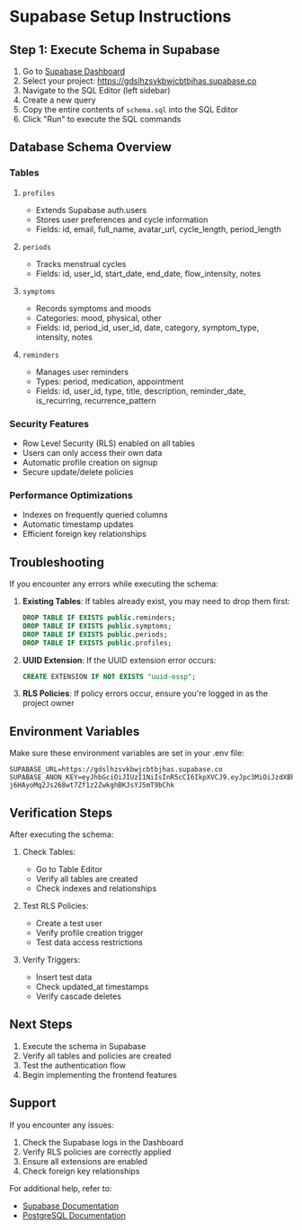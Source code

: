 # Supabase Setup Instructions

## Step 1: Execute Schema in Supabase

1. Go to [Supabase Dashboard](https://app.supabase.com)
2. Select your project: https://gdslhzsvkbwjcbtbjhas.supabase.co
3. Navigate to the SQL Editor (left sidebar)
4. Create a new query
5. Copy the entire contents of `schema.sql` into the SQL Editor
6. Click "Run" to execute the SQL commands

## Database Schema Overview

### Tables

1. `profiles`
   - Extends Supabase auth.users
   - Stores user preferences and cycle information
   - Fields: id, email, full_name, avatar_url, cycle_length, period_length

2. `periods`
   - Tracks menstrual cycles
   - Fields: id, user_id, start_date, end_date, flow_intensity, notes

3. `symptoms`
   - Records symptoms and moods
   - Categories: mood, physical, other
   - Fields: id, period_id, user_id, date, category, symptom_type, intensity, notes

4. `reminders`
   - Manages user reminders
   - Types: period, medication, appointment
   - Fields: id, user_id, type, title, description, reminder_date, is_recurring, recurrence_pattern

### Security Features

- Row Level Security (RLS) enabled on all tables
- Users can only access their own data
- Automatic profile creation on signup
- Secure update/delete policies

### Performance Optimizations

- Indexes on frequently queried columns
- Automatic timestamp updates
- Efficient foreign key relationships

## Troubleshooting

If you encounter any errors while executing the schema:

1. **Existing Tables**: If tables already exist, you may need to drop them first:
   ```sql
   DROP TABLE IF EXISTS public.reminders;
   DROP TABLE IF EXISTS public.symptoms;
   DROP TABLE IF EXISTS public.periods;
   DROP TABLE IF EXISTS public.profiles;
   ```

2. **UUID Extension**: If the UUID extension error occurs:
   ```sql
   CREATE EXTENSION IF NOT EXISTS "uuid-ossp";
   ```

3. **RLS Policies**: If policy errors occur, ensure you're logged in as the project owner

## Environment Variables

Make sure these environment variables are set in your .env file:

```env
SUPABASE_URL=https://gdslhzsvkbwjcbtbjhas.supabase.co
SUPABASE_ANON_KEY=eyJhbGciOiJIUzI1NiIsInR5cCI6IkpXVCJ9.eyJpc3MiOiJzdXBhYmFzZSIsInJlZiI6Imdkc2xoenN2a2J3amNidGJqaGFzIiwicm9sZSI6ImFub24iLCJpYXQiOjE3MzIzNTA2MzgsImV4cCI6MjA0NzkyNjYzOH0.j-j6HAyoMq2Js268wt7Zf1z2ZwkghBKJsYJ5mT9bChk
```

## Verification Steps

After executing the schema:

1. Check Tables:
   - Go to Table Editor
   - Verify all tables are created
   - Check indexes and relationships

2. Test RLS Policies:
   - Create a test user
   - Verify profile creation trigger
   - Test data access restrictions

3. Verify Triggers:
   - Insert test data
   - Check updated_at timestamps
   - Verify cascade deletes

## Next Steps

1. Execute the schema in Supabase
2. Verify all tables and policies are created
3. Test the authentication flow
4. Begin implementing the frontend features

## Support

If you encounter any issues:
1. Check the Supabase logs in the Dashboard
2. Verify RLS policies are correctly applied
3. Ensure all extensions are enabled
4. Check foreign key relationships

For additional help, refer to:
- [Supabase Documentation](https://supabase.com/docs)
- [PostgreSQL Documentation](https://www.postgresql.org/docs/)